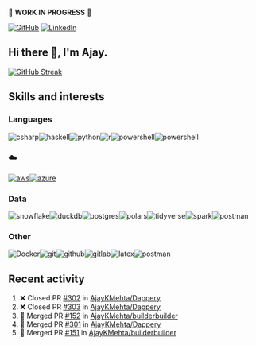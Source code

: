 :construction: **WORK IN PROGRESS** :construction:

<p align="left">
<a href="https://github.com/ajaykmehta"><img src="https://img.shields.io/github/followers/ajaykmehta.svg?label=GitHub&style=social" alt="GitHub"></a>
<a href="https://www.linkedin.com/in/ajay-mehta-b781ba1/"><img src="https://img.shields.io/badge/LinkedIn--_.svg?style=social&logo=linkedin" alt="LinkedIn"></a>
</p>

## Hi there 👋, I'm Ajay.

<!-- [![Ajay's github stats](https://github-readme-stats.vercel.app/api?username=AjayKMehta&count_private=true&show_icons=true&theme=synthwave)](https://github.com/anuraghazra/github-readme-stats) -->
<!--![Top Langs](https://github-readme-stats.vercel.app/api/top-langs/?username=AjayKMehta&count_private=true&show_icons=true&theme=synthwave&hide=TeX&layout=compact)-->

<!--
**AjayKMehta/AjayKMehta** is a ✨ _special_ ✨ repository because its `README.md` (this file) appears on your GitHub profile.

Here are some ideas to get you started:

- 🔭 I'm currently working on ...
- 🌱 I'm currently learning ...
- 👯 I'm looking to collaborate on ...
- 🤔 I'm looking for help with ...
- 💬 Ask me about ...
- 📫 How to reach me: ...
- 😄 Pronouns: ...
- ⚡ Fun fact: ...
-->

[![GitHub Streak](https://github-readme-streak-stats.herokuapp.com/?user=AjayKMehta&theme=dark)](https://git.io/streak-stats)

## Skills and interests

### Languages

<img alt="csharp" src="https://img.shields.io/badge/-C%23-purple?logo=csharp" /><img alt="haskell" src="https://img.shields.io/badge/-Haskell-darkgreen?logo=haskell" /><img alt="python" src="https://img.shields.io/badge/-Python-f9e64f?logo=python" /><img alt="r" src="https://img.shields.io/badge/-R-1857a4?logo=R" /><img alt="powershell" src="https://img.shields.io/badge/-PowerShell-EEEDEA?logo=Powershell" /><img alt="powershell" src="https://img.shields.io/badge/-Julia-E1E1EA?logo=Julia" />

### :cloud:

<a href="https://aws.amazon.com/"><img alt="aws" src="https://img.shields.io/badge/-00AA00?logo=Amazon-AWS" /></a><a href="https://azure.microsoft.com/"><img alt="azure" src="https://img.shields.io/badge/-0230FE?logo=Microsoft-Azure" /></a>

### Data

<img alt="snowflake" src="https://img.shields.io/badge/-SnowFlake-lightblue?logo=snowflake" /><img alt="duckdb" src="https://img.shields.io/badge/-DuckDB-green?logo=duckdb" /><img alt="postgres" src="https://img.shields.io/badge/-Postgres-FFDDFF?logo=postgresql" /><img alt="polars" src="https://img.shields.io/badge/-Polars-teal?logo=polars" /><img alt="tidyverse" src="https://img.shields.io/badge/-Tidyverse-FFC204?logo=tidyverse" /><img alt="spark" src="https://img.shields.io/badge/-Spark-0000AE?logo=apache-spark" /><img alt="postman" src="https://img.shields.io/badge/-Jupyter-FDED30?logo=jupyter" />

### Other

<img alt="Docker" src="https://img.shields.io/badge/-Docker-lightgreen?logo=docker" /><img alt="git" src="https://img.shields.io/badge/-git-13BEF9?logo=git" /><img alt="github" src="https://img.shields.io/badge/-GitHub-black?logo=github" /><img alt="gitlab" src="https://img.shields.io/badge/-GitLab-204ECF?logo=gitlab" /><img alt="latex" src="https://img.shields.io/badge/-LaTeX-008080?logo=latex" /><img alt="postman" src="https://img.shields.io/badge/-Postman-FDDDD0?logo=postman" />

## Recent activity

<!--START_SECTION:activity-->
1. ❌ Closed PR [#302](https://github.com/AjayKMehta/Dappery/pull/302) in [AjayKMehta/Dappery](https://github.com/AjayKMehta/Dappery)
2. ❌ Closed PR [#303](https://github.com/AjayKMehta/Dappery/pull/303) in [AjayKMehta/Dappery](https://github.com/AjayKMehta/Dappery)
3. 🎉 Merged PR [#152](https://github.com/AjayKMehta/builderbuilder/pull/152) in [AjayKMehta/builderbuilder](https://github.com/AjayKMehta/builderbuilder)
4. 🎉 Merged PR [#301](https://github.com/AjayKMehta/Dappery/pull/301) in [AjayKMehta/Dappery](https://github.com/AjayKMehta/Dappery)
5. 🎉 Merged PR [#151](https://github.com/AjayKMehta/builderbuilder/pull/151) in [AjayKMehta/builderbuilder](https://github.com/AjayKMehta/builderbuilder)
<!--END_SECTION:activity-->
